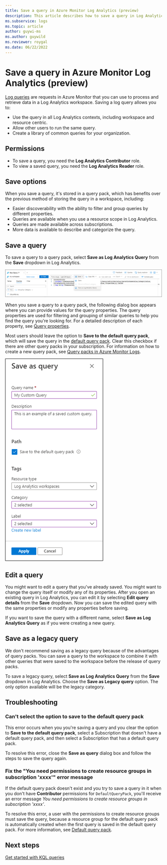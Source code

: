 ```yaml
---
title: Save a query in Azure Monitor Log Analytics (preview) 
description: This article describes how to save a query in Log Analytics.
ms.subservice: logs
ms.topic: article
author: guywi-ms
ms.author: guywild
ms.reviewer: roygal
ms.date: 06/22/2022
---
```


# Save a query in Azure Monitor Log Analytics (preview)
[Log queries](log-query-overview.md) are requests in Azure Monitor that you can use to process and retrieve data in a Log Analytics workspace. Saving a log query allows you to:

- Use the query in all Log Analytics contexts, including workspace and resource centric.
- Allow other users to run the same query.
- Create a library of common queries for your organization.

## Permissions
- To save a query, you need the **Log Analytics Contributor** role.
- To view a saved query, you need the **Log Analytics Reader** role.

## Save options
When you save a query, it's stored in a query pack, which has benefits over the previous method of storing the query in a workspace, including:

- Easier discoverability with the ability to filter and group queries by different properties.
- Queries are available when you use a resource scope in Log Analytics.
- Queries are made available across subscriptions.
- More data is available to describe and categorize the query.

## Save a query
To save a query to a query pack, select **Save as Log Analytics Query** from the **Save** dropdown in Log Analytics.

[![Screenshot that shows the Save query menu.](media/save-query/save-query.png)](media/save-query/save-query.png#lightbox)

When you save a query to a query pack, the following dialog box appears where you can provide values for the query properties. The query properties are used for filtering and grouping of similar queries to help you find the query you're looking for. For a detailed description of each property, see [Query properties](queries.md#query-properties).

Most users should leave the option to **Save to the default query pack**, which will save the query in the [default query pack](query-packs.md#default-query-pack). Clear this checkbox if there are other query packs in your subscription. For information on how to create a new query pack, see [Query packs in Azure Monitor Logs](query-packs.md).

[![Screenshot that shows the Save as query dialog.](media/save-query/save-query-dialog.png)](media/save-query/save-query-dialog.png#lightbox)

## Edit a query
You might want to edit a query that you've already saved. You might want to change the query itself or modify any of its properties. After you open an existing query in Log Analytics, you can edit it by selecting **Edit query details** from the **Save** dropdown. Now you can save the edited query with the same properties or modify any properties before saving.

If you want to save the query with a different name, select **Save as Log Analytics Query** as if you were creating a new query.

## Save as a legacy query
We don't recommend saving as a legacy query because of the advantages of query packs. You can save a query to the workspace to combine it with other queries that were saved to the workspace before the release of query packs.

To save a legacy query, select **Save as Log Analytics Query** from the **Save** dropdown in Log Analytics. Choose the **Save as Legacy query** option. The only option available will be the legacy category.

## Troubleshooting

### Can't select the option to save to the default query pack

This error occurs when you you're saving a query and you clear the option to **Save to the default query pack**, select a Subscription that doesn't have a default query pack, and then select a Subscription that has a default query pack.

To resolve this error, close the **Save as query** dialog box and follow the steps to save the query again.

### Fix the "You need permissions to create resource groups in subscription 'xxxx'" error message

If the default query pack doesn't exist and you try to save a query in it when you don't have **Contributor** permissions for `DefaultQueryPack`, you'll receive an error message *You need permissions to create resource groups in subscription 'xxxx'*. 

To resolve this error, a user with the permissions to create resource groups must save the query, because a resource group for the default query pack is automatically created when the first query is saved in the default query pack. For more information, see [Default query pack](query-packs.md#default-query-pack).

## Next steps

[Get started with KQL queries](get-started-queries.md)
